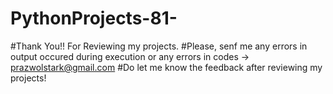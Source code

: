 # PythonProjects-81-
#Thank You!! For Reviewing my projects.
#Please, senf me any errors in output occured during execution or any errors in codes -> prazwolstark@gmail.com
#Do let me know the feedback after reviewing my projects!
